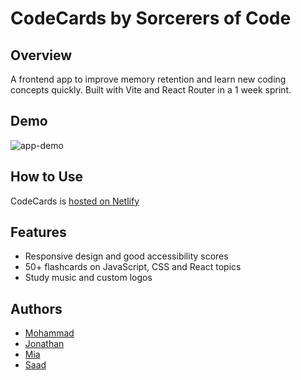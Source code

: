 # CodeCards by Sorcerers of Code

## Overview

A frontend app to improve memory retention and learn new coding concepts quickly. Built with Vite and React Router in a 1 week sprint. 

## Demo

![app-demo](./planning/sorcerers-of-code-demo.gif)

## How to Use

CodeCards is [hosted on Netlify](https://sorcerers-of-code-mz.netlify.app/)

## Features

- Responsive design and good accessibility scores
- 50+ flashcards on JavaScript, CSS and React topics
- Study music and custom logos

## Authors

- [Mohammad](https://www.github.com/mz0121coder)
- [Jonathan](https://github.com/Grego12098)
- [Mia](https://github.com/Miadowne)
- [Saad](https://github.com/saadash1268)

